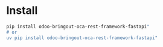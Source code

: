 # Install

```bash
pip install odoo-bringout-oca-rest-framework-fastapi"
# or
uv pip install odoo-bringout-oca-rest-framework-fastapi"
```
